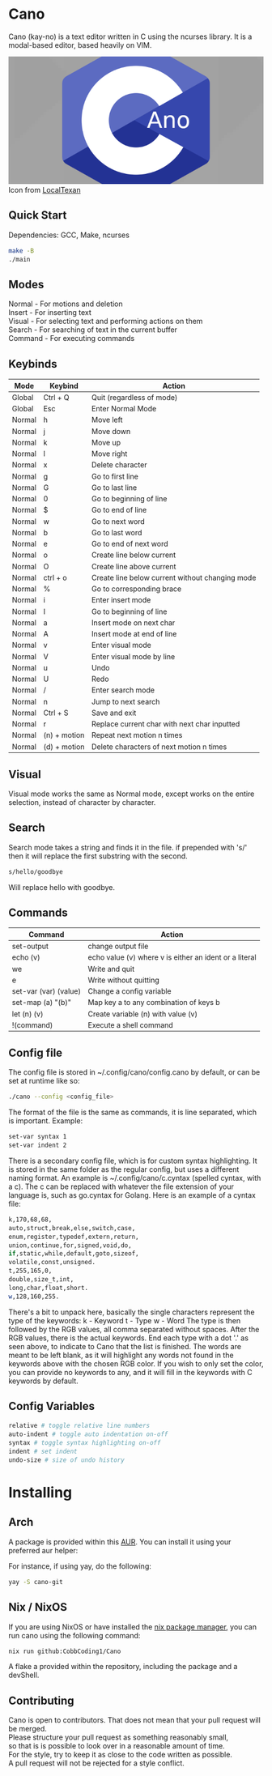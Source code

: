 # Cano
Cano (kay-no) is a text editor written in C using the ncurses library.
It is a modal-based editor, based heavily on VIM. 

![Cano icon](cano.png) \
Icon from [LocalTexan](https://github.com/LocalTexan)

## Quick Start
Dependencies: GCC, Make, ncurses
```sh
make -B
./main
```

## Modes
Normal - For motions and deletion \
Insert - For inserting text \
Visual - For selecting text and performing actions on them \
Search - For searching of text in the current buffer \
Command - For executing commands

## Keybinds
|Mode  | Keybind        | Action                                          |
|------|----------------|-------------------------------------------------|
|Global| Ctrl + Q       | Quit (regardless of mode)                       |
|Global| Esc            | Enter Normal Mode                               |
|Normal| h              | Move left                                       |
|Normal| j              | Move down                                       |
|Normal| k              | Move up                                         |
|Normal| l              | Move right                                      |
|Normal| x              | Delete character                                |
|Normal| g              | Go to first line                                |
|Normal| G              | Go to last line                                 |
|Normal| 0              | Go to beginning of line                         |
|Normal| $              | Go to end of line                               |
|Normal| w              | Go to next word                                 |
|Normal| b              | Go to last word                                 |
|Normal| e              | Go to end of next word                          |
|Normal| o              | Create line below current                       |
|Normal| O              | Create line above current                       |
|Normal| ctrl + o       | Create line below current without changing mode |
|Normal| %              | Go to corresponding brace                       |
|Normal| i              | Enter insert mode                               |
|Normal| I              | Go to beginning of line                         |
|Normal| a              | Insert mode on next char                        |
|Normal| A              | Insert mode at end of line                      |
|Normal| v              | Enter visual mode                               |
|Normal| V              | Enter visual mode by line                       |
|Normal| u              | Undo                                            |
|Normal| U              | Redo                                            |
|Normal| /              | Enter search mode                               |
|Normal| n              | Jump to next search                             |
|Normal| Ctrl + S       | Save and exit                                   |
|Normal| r              | Replace current char with next char inputted    |
|Normal| (n) + motion   | Repeat next motion n times                      |
|Normal| (d) + motion   | Delete characters of next motion n times        |

## Visual
Visual mode works the same as Normal mode, except works on the entire selection, instead of character by character.

## Search
Search mode takes a string and finds it in the file.
if prepended with 's/' then it will replace the first substring with the second.
```sh
s/hello/goodbye
```
Will replace hello with goodbye.

## Commands 
| Command               | Action                                                    |
|-----------------------|-----------------------------------------------------------|
| set-output            | change output file                                        |
| echo (v)              | echo value (v) where v is either an ident or a literal    |
| we                    | Write and quit                                            |
| e                     | Write without quitting                                    |
| set-var (var) (value) | Change a config variable                                  |
| set-map (a) "(b)"     | Map key a to any combination of keys b                    |
| let (n) (v)           | Create variable (n) with value (v)                        |
| !(command)            | Execute a shell command                                   |

## Config file
The config file is stored in ~/.config/cano/config.cano by default, or can be set at runtime like so:
```sh
./cano --config <config_file>
```

The format of the file is the same as commands, it is line separated, which is important.
Example:
```sh
set-var syntax 1 
set-var indent 2 
```

There is a secondary config file, which is for custom syntax highlighting. It is stored in the same folder as the regular config, but uses a different naming format.
An example is ~/.config/cano/c.cyntax (spelled cyntax, with a c). The c can be replaced with whatever the file extension of your language is, such as go.cyntax for Golang.
Here is an example of a cyntax file:
```sh
k,170,68,68,
auto,struct,break,else,switch,case,
enum,register,typedef,extern,return,
union,continue,for,signed,void,do,
if,static,while,default,goto,sizeof,
volatile,const,unsigned.
t,255,165,0,
double,size_t,int,
long,char,float,short.
w,128,160,255.
```
There's a bit to unpack here, basically the single characters represent the type of the keywords:
k - Keyword
t - Type
w - Word
The type is then followed by the RGB values, all comma separated without spaces. After the RGB values, there is the actual keywords. End each type with a dot '.' as seen above, to indicate to Cano that the list is finished. The words are meant to be left blank, as it will highlight any words not found in the keywords above with the chosen RGB color.
If you wish to only set the color, you can provide no keywords to any, and it will fill in the keywords with C keywords by default.

## Config Variables
```sh
relative # toggle relative line numbers
auto-indent # toggle auto indentation on-off
syntax # toggle syntax highlighting on-off
indent # set indent
undo-size # size of undo history 
```

# Installing

## Arch

A package is provided within this [AUR](https://aur.archlinux.org).
You can install it using your preferred aur helper:

For instance, if using yay, do the following:
```sh
yay -S cano-git
```

## Nix / NixOS

If you are using NixOS or have installed the [nix package manager](https://nixos.org),
you can run cano using the following command:

```sh
nix run github:CobbCoding1/Cano
```

A flake a provided within the repository, including the package and a devShell.


## Contributing
Cano is open to contributors. That does not mean that your pull request will be merged. \
Please structure your pull request as something reasonably small, \
so that is is possible to look over in a reasonable amount of time. \
For the style, try to keep it as close to the code written as possible. \
A pull request will not be rejected for a style conflict.
